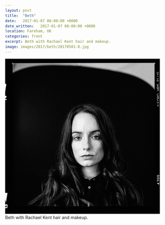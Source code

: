 ```yaml
---
layout: post
title:  "Beth"
date:   2017-01-07 08:00:00 +0000
date_written:   2017-01-07 08:00:00 +0000
location: Fareham, UK
categories: front
excerpt: Beth with Rachael Kent hair and makeup.
image: images/2017/beth/20170501-8.jpg
---
```

<img src='/images/2017/beth/20170501-8.jpg'/>
Beth with Rachael Kent hair and makeup.
